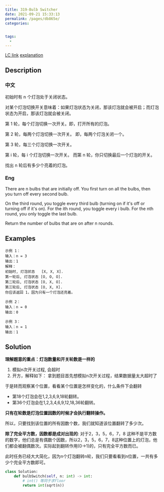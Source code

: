 ```yaml
---
title: 319-Bulb Switcher
date: 2021-09-21 15:33:13
permalink: /pages/db865e/
categories:
  

tags:
  - 
---
```

[LC link](https://leetcode.com/problems/bulb-switcher/)
[explanation](https://leetcode-cn.com/problems/bulb-switcher/solution/wei-shi-yao-ping-fang-shu-yi-ding-shi-liang-zhao-d/)
## Description
### 中文
初始时有 n 个灯泡处于关闭状态。

对某个灯泡切换开关意味着：如果灯泡状态为关闭，那该灯泡就会被开启；而灯泡状态为开启，那该灯泡就会被关闭。

第 1 轮，每个灯泡切换一次开关。即，打开所有的灯泡。

第 2 轮，每两个灯泡切换一次开关。 即，每两个灯泡关闭一个。

第 3 轮，每三个灯泡切换一次开关。

第 i 轮，每 i 个灯泡切换一次开关。 而第 n 轮，你只切换最后一个灯泡的开关。

找出 n 轮后有多少个亮着的灯泡。

### Eng
There are n bulbs that are initially off. You first turn on all the bulbs, then you turn off every second bulb.

On the third round, you toggle every third bulb (turning on if it's off or turning off if it's on). For the ith round, you toggle every i bulb. For the nth round, you only toggle the last bulb.

Return the number of bulbs that are on after n rounds.

## Examples
```
示例 1：
输入：n = 3
输出：1 
解释：
初始时, 灯泡状态   [X, X, X].
第一轮后, 灯泡状态 [O, O, O].
第二轮后, 灯泡状态 [O, X, O].
第三轮后, 灯泡状态 [O, X, X]. 
你应该返回 1，因为只有一个灯泡还亮着。

示例 2：
输入：n = 0
输出：0

示例 3：
输入：n = 1
输出：1
```
## Solution
**理解题意的重点：灯泡数量和开关轮数是一样的**
1. 模拟n次开关过程, 会超时
2. 开方，解释如下：
拿到题目首先想模拟n次开关过程，结果数据量太大超时了

于是转而观察某个位置，看看某个位置是怎样变化的，什么条件下会翻转

- 第18个灯泡会在1,2,3,6,9,18轮翻转。
- 第36个灯泡会在1,2,3,4,6,9,12,18,36轮翻转。

**只有在轮数是灯泡位置因数的时候才会执行翻转操作。**

所以，只要找到该位置的所有因数个数，我们就知道该位置翻转了多少次。

**除了完全平方数，因数都是成对出现的**: 对于2，3，5，6，7，8 这种不是平方数的数字，他们总是有偶数个因数，所以2，3，5，6，7，8这种位置上的灯泡，他们都会被翻偶数次。实际起到翻转作用(0->1)的，只有完全平方数而已。

此时任务已经大大简化，因为n个灯泡翻转n轮，我们只要看看到n位置，一共有多少个完全平方数即可。

```python
class Solution:
    def bulbSwitch(self, n: int) -> int:
        # int() 等同于求floor
        return int(sqrt(n))
```
